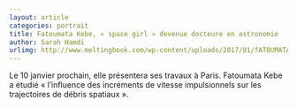 ```yaml
---
layout: article
categories: portrait
title: Fatoumata Kebe, « space girl » devenue docteure en astronomie
author: Sarah Hamdi
urlimg: http://www.meltingbook.com/wp-content/uploads/2017/01/fATOUMATA-KEBE-OK-756x425.png
---
```


Le 10 janvier prochain, elle présentera ses travaux à Paris. Fatoumata Kebe a étudié « l’influence des incréments de vitesse impulsionnels sur les trajectoires de débris spatiaux ».